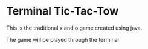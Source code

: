 Terminal Tic-Tac-Tow
=================

This is the traditional x and o game created using java.

The game will be played through the terminal